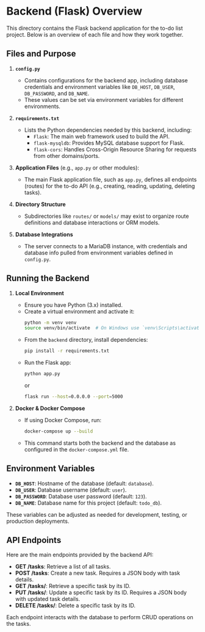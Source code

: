 
# Backend (Flask) Overview

This directory contains the Flask backend application for the to-do list project. Below is an overview of each file and how they work together.

## Files and Purpose

1. **`config.py`**  
   - Contains configurations for the backend app, including database credentials and environment variables like `DB_HOST`, `DB_USER`, `DB_PASSWORD`, and `DB_NAME`.  
   - These values can be set via environment variables for different environments.

2. **`requirements.txt`**  
   - Lists the Python dependencies needed by this backend, including:
     - `Flask`: The main web framework used to build the API.
     - `flask-mysqldb`: Provides MySQL database support for Flask.
     - `flask-cors`: Handles Cross-Origin Resource Sharing for requests from other domains/ports.

3. **Application Files** (e.g., `app.py` or other modules):  
   - The main Flask application file, such as `app.py`, defines all endpoints (routes) for the to-do API (e.g., creating, reading, updating, deleting tasks).

4. **Directory Structure**  
   - Subdirectories like `routes/` or `models/` may exist to organize route definitions and database interactions or ORM models.

5. **Database Integrations**  
   - The server connects to a MariaDB instance, with credentials and database info pulled from environment variables defined in `config.py`.

## Running the Backend

1. **Local Environment**  
   - Ensure you have Python (3.x) installed.
   - Create a virtual environment and activate it:
     ```bash
     python -m venv venv
     source venv/bin/activate  # On Windows use `venv\Scripts\activate`
     ```
   - From the `backend` directory, install dependencies:
     ```bash
     pip install -r requirements.txt
     ```
   - Run the Flask app:
     ```bash
     python app.py
     ```
     or
     ```bash
     flask run --host=0.0.0.0 --port=5000
     ```

2. **Docker & Docker Compose**  
   - If using Docker Compose, run:
     ```bash
     docker-compose up --build
     ```
   - This command starts both the backend and the database as configured in the `docker-compose.yml` file.

## Environment Variables

- **`DB_HOST`**: Hostname of the database (default: `database`).  
- **`DB_USER`**: Database username (default: `user`).  
- **`DB_PASSWORD`**: Database user password (default: `123`).  
- **`DB_NAME`**: Database name for this project (default: `todo_db`).  

These variables can be adjusted as needed for development, testing, or production deployments.

## API Endpoints

Here are the main endpoints provided by the backend API:

- **GET /tasks**: Retrieve a list of all tasks.
- **POST /tasks**: Create a new task. Requires a JSON body with task details.
- **GET /tasks/<id>**: Retrieve a specific task by its ID.
- **PUT /tasks/<id>**: Update a specific task by its ID. Requires a JSON body with updated task details.
- **DELETE /tasks/<id>**: Delete a specific task by its ID.

Each endpoint interacts with the database to perform CRUD operations on the tasks.